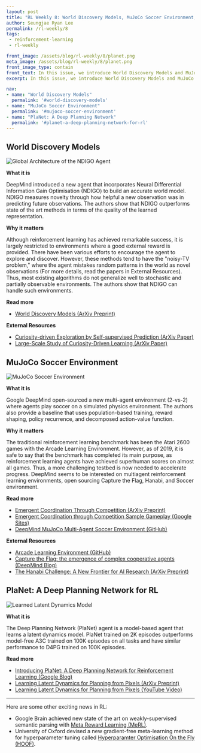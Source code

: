 ```yaml
---
layout: post
title: "RL Weekly 8: World Discovery Models, MuJoCo Soccer Environment, and Deep Planning Network"
author: Seungjae Ryan Lee
permalink: /rl-weekly/8
tags:
 - reinforcement-learning
 - rl-weekly

front_image: /assets/blog/rl-weekly/8/planet.png
meta_image: /assets/blog/rl-weekly/8/planet.png
front_image_type: contain
front_text: In this issue, we introduce World Discovery Models and MuJoCo Soccer Environment from Google DeepMind, and PlaNet from Google.
excerpt: In this issue, we introduce World Discovery Models and MuJoCo Soccer Environment from Google DeepMind, and PlaNet from Google.

nav:
- name: "World Discovery Models"
  permalink: '#world-discovery-models'
- name: "MuJoCo Soccer Environment"
  permalink: '#mujoco-soccer-environment'
- name: "PlaNet: A Deep Planning Network"
  permalink: '#planet-a-deep-planning-network-for-rl'
---
```




## World Discovery Models

<div class="w50" style="margin: 10px auto;">
  <img src="{{ absolute_url }}/assets/blog/rl-weekly/8/ndigo.png" alt="Global Architecture of the NDIGO Agent">
</div>

**What it is**

DeepMind introduced a new agent that incorporates Neural Differential Information Gain Optimisation (NDIGO) to build an accurate world model. NDIGO measures novelty through how helpful a new observation was in predicting future observations. The authors show that NDIGO outperforms state of the art methods in terms of the quality of the learned representation.

**Why it matters**

Although reinforcement learning has achieved remarkable success, it is largely restricted to environments where a good external reward is provided. There have been various efforts to encourage the agent to explore and discover. However, these methods tend to have the "noisy-TV problem," where the agent mistakes random patterns in the world as novel observations (For more details, read the papers in External Resources). Thus, most existing algorithms do not generalize well to stochastic and partially observable environments. The authors show that NDIGO can handle such environments.

**Read more**

- [World Discovery Models (ArXiv Preprint)](https://arxiv.org/abs/1902.07685)

**External Resources**

- [Curiosity-driven Exploration by Self-supervised Prediction (ArXiv Paper)](https://arxiv.org/abs/1705.05363)
- [Large-Scale Study of Curiosity-Driven Learning (ArXiv Paper)](https://arxiv.org/abs/1808.04355)



## MuJoCo Soccer Environment

<div class="w100" style="margin: 10px auto;">
  <img src="{{ absolute_url }}/assets/blog/rl-weekly/8/soccer.png" alt="MuJoCo Soccer Environment">
</div>

**What it is**

Google DeepMind open-sourced a new multi-agent environment (2-vs-2) where agents play soccer on a simulated physics environment. The authors also provide a baseline that uses population-based training, reward shaping, policy recurrence, and decomposed action-value function.

**Why it matters**

The traditional reinforcement learning benchmark has been the Atari 2600 games with the Arcade Learning Environment. However, as of 2019, it is safe to say that the benchmark has completed its main purpose, as reinforcement learning agents have achieved superhuman scores on almost all games. Thus, a more challenging testbed is now needed to accelerate progress. DeepMind seems to be interested on multiagent reinforcement learning environments, open sourcing Capture the Flag, Hanabi, and Soccer environment.

**Read more**

- [Emergent Coordination Through Competition (ArXiv Preprint)](https://arxiv.org/abs/1902.07151)
- [Emergent Coordination through Competition Sample Gameplay (Google Sites)](https://sites.google.com/view/emergent-coordination/home)
- [DeepMind MuJoCo Multi-Agent Soccer Environment (GitHub)](https://github.com/deepmind/dm_control/tree/master/dm_control/locomotion/soccer)

**External Resources**

- [Arcade Learning Environment (GitHub)](https://github.com/mgbellemare/Arcade-Learning-Environment)
- [Capture the Flag: the emergence of complex cooperative agents (DeepMind Blog)](https://deepmind.com/blog/capture-the-flag/)
- [The Hanabi Challenge: A New Frontier for AI Research (ArXiv Preprint)](https://arxiv.org/abs/1902.00506)


## PlaNet: A Deep Planning Network for RL

<div class="w80" style="margin: 10px auto;">
  <img src="{{ absolute_url }}/assets/blog/rl-weekly/8/planet.png" alt="Learned Latent Dynamics Model">
</div>

**What it is**

The Deep Planning Network (PlaNet) agent is a model-based agent that learns a latent dynamics model. PlaNet trained on 2K episodes outperforms model-free A3C trained on 100K episodes on all tasks and have similar performance to D4PG trained on 100K episodes.

**Read more**

- [Introducing PlaNet: A Deep Planning Network for Reinforcement Learning (Google Blog)](https://ai.googleblog.com/2019/02/introducing-planet-deep-planning.html)
- [Learning Latent Dynamics for Planning from Pixels (ArXiv Preprint)](https://arxiv.org/abs/1811.04551) 
- [Learning Latent Dynamics for Planning from Pixels (YouTube Video)](https://www.youtube.com/watch?v=tZk1eof_VNA)

---

Here are some other exciting news in RL:

- Google Brain achieved new state of the art on weakly-supervised semantic parsing with [Meta Reward Learning (MeRL)](https://arxiv.org/abs/1902.07198).
- University of Oxford devised a new gradient-free meta-learning method for hyperparameter tuning called [Hyperparamter Optimisation On the Fly (HOOF)](https://arxiv.org/abs/1902.06583).

